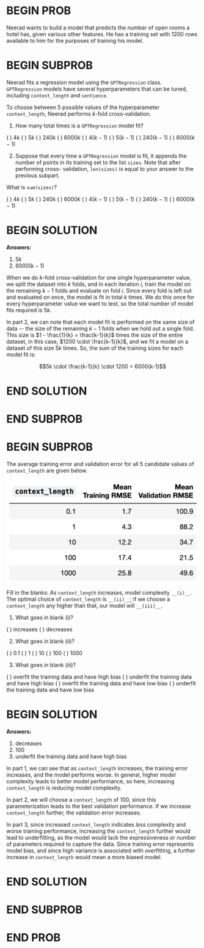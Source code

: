 # BEGIN PROB

Neerad wants to build a model that predicts the number of open rooms a hotel has, given various other features. He has a training set with 1200 rows available to him for the purposes of training his model.

# BEGIN SUBPROB

Neerad fits a regression model using the `GPTRegression` class. `GPTRegression` models have several hyperparameters that can be tuned, including `context_length` and `sentience`.

To choose between 5 possible values of the hyperparameter `context_length`, Neerad performs $k$-fold cross-validation.

1. How many total times is a `GPTRegression` model fit?

( ) $4k$
( ) $5k$
( ) $240k$
( ) $6000k$
( ) $4(k − 1)$
( ) $5(k − 1)$
( ) $240(k − 1)$
( ) $6000(k − 1)$

2. Suppose that every time a `GPTRegression` model is fit, it appends the number of points in its training set to the list `sizes`. Note that after performing cross- validation, `len(sizes)` is equal to your answer to the previous subpart.

What is `sum(sizes)`?

( ) $4k$
( ) $5k$
( ) $240k$
( ) $6000k$
( ) $4(k − 1)$
( ) $5(k − 1)$
( ) $240(k − 1)$
( ) $6000(k − 1)$

# BEGIN SOLUTION

**Answers:**

1. $5k$
2. $6000(k-1)$

When we do $k$-fold cross-validation for one single hyperparameter value, we split the dataset into $k$ folds, and in each iteration $i$, train the model on the remaining $k-1$ folds and evaluate on fold $i$. Since every fold is left out and evaluated on once, the model is fit in total $k$ times. We do this once for every hyperparameter value we want to test, so the total number of model fits required is $5k$.

In part 2, we can note that each model fit is performed on the same size of data -- the size of the remaining $k-1$ folds when we hold out a single fold. This size is $1 - \frac{1}{k} = \frac{k-1}{k}$ times the size of the entire dataset, in this case, $1200 \cdot \frac{k-1}{k}$, and we fit a model on a dataset of this size $5k$ times. So, the sum of the training sizes for each model fit is:

$$5k \cdot \frac{k-1}{k} \cdot 1200 = 6000(k-1)$$

# END SOLUTION

# END SUBPROB

# BEGIN SUBPROB

The average training error and validation error for all 5 candidate values of `context_length` are given below.

<center><img src="../../assets/images/disc10/validation.png" width=600></center>

Fill in the blanks: As `context_length` increases, model complexity `__(i)__`. The optimal choice of `context_length` is `__(ii)__`; if we choose a `context_length` any higher than that, our model will `__(iii)__`.

1. What goes in blank (i)?

( ) increases
( ) decreases

2. What goes in blank (ii)?

( ) 0.1
( ) 1
( ) 10
( ) 100
( ) 1000

3. What goes in blank (iii)?

( ) overfit the training data and have high bias
( ) underfit the training data and have high bias
( ) overfit the training data and have low bias
( ) underfit the training data and have low bias

# BEGIN SOLUTION

**Answers:**

1. decreases
2. 100
3. underfit the training data and have high bias

In part 1, we can see that as `context_length` increases, the training error increases, and the model performs worse. In general, higher model complexity leads to better model performance, so here, increasing `context_length` is *reducing* model complexity.

In part 2, we will choose a `context_length` of 100, since this parameterization leads to the best validation performance. If we increase `context_length` further, the validation error increases.

In part 3, since increased `context_length` indicates *less* complexity and worse training performance, increasing the `context_length` further would lead to underfitting, as the model would lack the expressiveness or number of parameters required to capture the data. Since training error represents model bias, and since high variance is associated with *over*fitting, a further increase in `context_length` would mean a more biased model.

# END SOLUTION

# END SUBPROB

# END PROB
